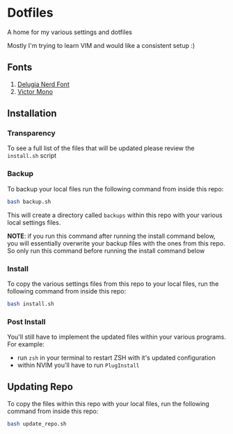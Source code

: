 # Dotfiles

A home for my various settings and dotfiles

Mostly I'm trying to learn VIM and would like a consistent setup :)

## Fonts

1. [Delugia Nerd Font](https://github.com/adam7/delugia-code/releases)
2. [Victor Mono](https://github.com/rubjo/victor-mono/releases)

## Installation

### Transparency

To see a full list of the files that will be updated please review the `install.sh` script

### Backup

To backup your local files run the following command from inside this repo:

```sh
bash backup.sh
```

This will create a directory called `backups` within this repo with your various local settings files.

**NOTE**: if you run this command after running the install command below, you will essentially overwrite your backup files with the ones from this repo. So only run this command before running the install command below

### Install

To copy the various settings files from this repo to your local files, run the following command from inside this repo:

```sh
bash install.sh
```

### Post Install

You'll still have to implement the updated files within your various programs. For example:

- run `zsh` in your terminal to restart ZSH with it's updated configuration
- within NVIM you'll have to run `PlugInstall`

## Updating Repo

To copy the files within this repo with your local files, run the following command from inside this repo:

```sh
bash update_repo.sh
```
